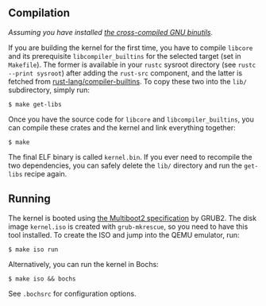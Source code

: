 ## Compilation

_Assuming you have installed [the cross-compiled GNU binutils][gcc_cross_comp]._

If you are building the kernel for the first time, you have to compile `libcore`
and its prerequisite `libcompiler_builtins` for the selected target (set in
`Makefile`).  The former is available in your `rustc` sysroot directory (see
`rustc --print sysroot`) after adding the `rust-src` component, and the latter
is fetched from [rust-lang/compiler-builtins][libcomp_github].  To copy these
two into the `lib/` subdirectory, simply run:

    $ make get-libs

Once you have the source code for `libcore` and `libcompiler_builtins`, you can
compile these crates and the kernel and link everything together:

    $ make

The final ELF binary is called `kernel.bin`.  If you ever need to recompile the
two dependencies, you can safely delete the `lib/` directory and run the
`get-libs` recipe again.

[gcc_cross_comp]: https://wiki.osdev.org/GCC_Cross-Compiler
[libcomp_github]: https://github.com/rust-lang/compiler-builtins

## Running

The kernel is booted using [the Multiboot2 specification][multiboot2_spec] by
GRUB2.  The disk image `kernel.iso` is created with `grub-mkrescue`, so you need
to have this tool installed.  To create the ISO and jump into the QEMU emulator,
run:

    $ make iso run

Alternatively, you can run the kernel in Bochs:

    $ make iso && bochs

See `.bochsrc` for configuration options.

[multiboot2_spec]: https://www.gnu.org/software/grub/manual/multiboot2/multiboot.html

